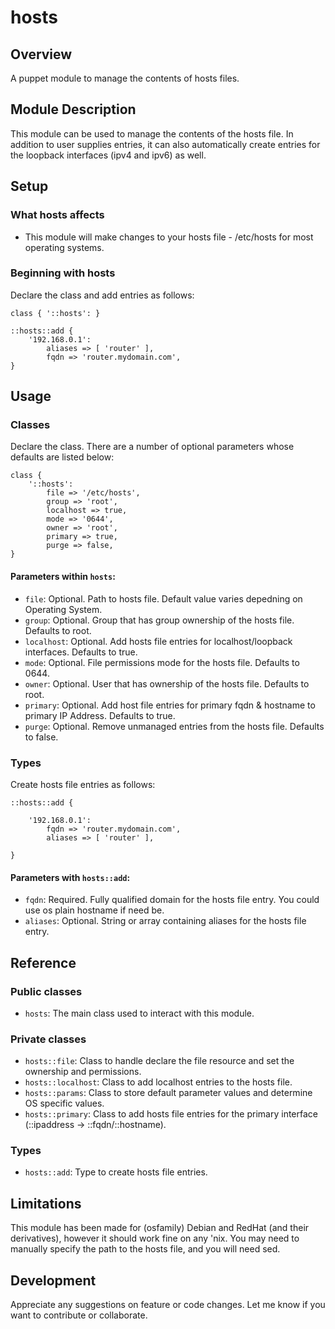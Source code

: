 # hosts

## Overview

A puppet module to manage the contents of hosts files.

## Module Description

This module can be used to manage the contents of the hosts file. In addition
to user supplies entries, it can also automatically create entries for the
loopback interfaces (ipv4 and ipv6) as well.

## Setup

### What hosts affects

* This module will make changes to your hosts file - /etc/hosts for most
	operating systems.

### Beginning with hosts

Declare the class and add entries as follows:

```
class { '::hosts': }

::hosts::add {
	'192.168.0.1':
		aliases => [ 'router' ],
		fqdn => 'router.mydomain.com',
}
```

## Usage

### Classes

Declare the class. There are a number of optional parameters whose defaults
are listed below:
```
class {
	'::hosts':
		file => '/etc/hosts',
		group => 'root',
		localhost => true,
		mode => '0644',
		owner => 'root',
		primary => true,
		purge => false,
}
```

#### Parameters within `hosts`:
* `file`: Optional. Path to hosts file. Default value varies depedning on Operating System.
* `group`: Optional. Group that has group ownership of the hosts file. Defaults to root.
* `localhost`: Optional. Add hosts file entries for localhost/loopback interfaces. Defaults to true.
* `mode`: Optional. File permissions mode for the hosts file. Defaults to 0644.
* `owner`: Optional. User that has ownership of the hosts file. Defaults to root.
* `primary`: Optional. Add host file entries for primary fqdn & hostname to primary IP Address. Defaults to true.
* `purge`: Optional. Remove unmanaged entries from the hosts file. Defaults to false.

### Types

Create hosts file entries as follows:
```
::hosts::add {

	'192.168.0.1':
		fqdn => 'router.mydomain.com',
		aliases => [ 'router' ],

}
```

#### Parameters with `hosts::add`:
* `fqdn`: Required. Fully qualified domain for the hosts file entry. You could use os plain hostname if need be.
* `aliases`: Optional. String or array containing aliases for the hosts file entry.

## Reference

### Public classes

* `hosts`: The main class used to interact with this module.

### Private classes

* `hosts::file`: Class to handle declare the file resource and set the ownership and permissions.
* `hosts::localhost`: Class to add localhost entries to the hosts file.
* `hosts::params`: Class to store default parameter values and determine OS specific values.
* `hosts::primary`: Class to add hosts file entries for the primary interface (::ipaddress -> ::fqdn/::hostname).

### Types

* `hosts::add`: Type to create hosts file entries.

## Limitations

This module has been made for (osfamily) Debian and RedHat (and their derivatives), however it should work fine on any
'nix. You may need to manually specify the path to the hosts file, and you will need sed.

## Development

Appreciate any suggestions on feature or code changes. Let me know if you want to contribute or collaborate.
